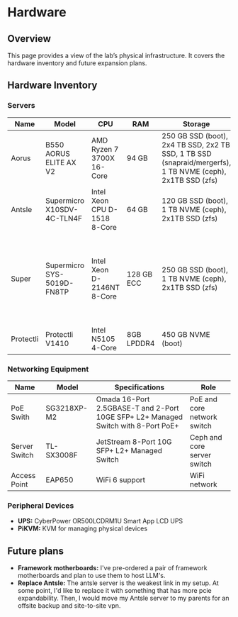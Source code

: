 # Hardware

## Overview
This page provides a view of the lab’s physical infrastructure. It covers the hardware inventory and future expansion plans.

## Hardware Inventory

### Servers

| Name     | Model                          | CPU                          | RAM       | Storage                                      | Features                               | Role                           |
|----------|--------------------------------|------------------------------|-----------|----------------------------------------------|----------------------------------------|--------------------------------|
| Aorus    | B550 AORUS ELITE AX V2         | AMD Ryzen 7 3700X 16-Core    | 94 GB     | 250 GB SSD (boot), 2x4 TB SSD, 2x2 TB SSD, 1 TB SSD (snapraid/mergerfs), 1 TB NVME (ceph), 2x1TB SSD (zfs) | Dual 10 GB NIC SFP+, AMD Raedon 7900xtx | Proxmox, ceph, Snapraid/mergerfs nfs, AMD GPU VM |
| Antsle   | Supermicro X10SDV-4C-TLN4F      | Intel Xeon CPU D-1518 8-Core | 64 GB     | 120 GB SSD (boot), 1 TB NVME (ceph), 2x1TB SSD (zfs) | 2x10GB NIC, 2x1GB NIC, ipmi           | Proxmox and ceph               |
| Super | Supermicro SYS-5019D-FN8TP     | Intel Xeon D-2146NT 8-Core   | 128 GB ECC | 250 GB SSD (boot), 1 TB NVME (ceph), 2x1TB SSD (zfs) | 2x10GB NIC SFP+, 2x10GB NIC, 2x1GB NIC, ipmi, Intel Arc A310 | Proxmox, ceph and Arc GPU VM |
| Protectli | Protectli V1410     | Intel N5105 4-Core   | 8GB LPDDR4 | 450 GB NVME (boot)          | 4x2.5GB NIC | Opnsense               |

### Networking Equipment

| Name         | Model           | Specifications                                      | Role                        |
|--------------|-----------------|-----------------------------------------------------|-----------------------------|
| PoE Swith   | SG3218XP-M2     | Omada 16-Port 2.5GBASE-T and 2-Port 10GE SFP+ L2+ Managed Switch with 8-Port PoE+ | PoE and core network switch |
| Server Switch  | TL-SX3008F      | JetStream 8-Port 10G SFP+ L2+ Managed Switch        | Ceph and core server switch |
| Access Point       | EAP650          | WiFi 6 support                                      | WiFi network                |

### Peripheral Devices
- **UPS:** CyberPower OR500LCDRM1U Smart App LCD UPS
- **PiKVM:** KVM for managing physical devices

## Future plans
- **Framework motherboards:** I've pre-ordered a pair of framework motherboards and plan to use them to host LLM's.
- **Replace Antsle:** The antsle server is the weakest link in my setup. At some point, I'd like to replace it with something that has more pcie expandability. Then, I would move my Antsle server to my parents for an offsite backup and site-to-site vpn.
